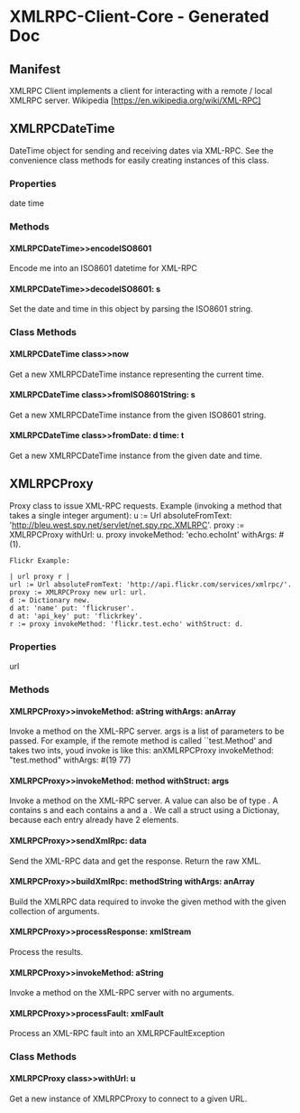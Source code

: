 # XMLRPC-Client-Core - Generated Doc
## Manifest
XMLRPC Client implements a client for interacting with a remote / local XMLRPC server. 
Wikipedia [https://en.wikipedia.org/wiki/XML-RPC]


## XMLRPCDateTime
DateTime object for sending and receiving dates via XML-RPC.
	See the convenience class methods for easily creating instances of this class.

### Properties
date
time

### Methods
#### XMLRPCDateTime>>encodeISO8601
Encode me into an ISO8601 datetime for XML-RPC

#### XMLRPCDateTime>>decodeISO8601: s
Set the date and time in this object by parsing the ISO8601 string.


### Class Methods
#### XMLRPCDateTime class>>now
Get a new XMLRPCDateTime instance representing the current time.

#### XMLRPCDateTime class>>fromISO8601String: s
Get a new XMLRPCDateTime instance from the given ISO8601 string.

#### XMLRPCDateTime class>>fromDate: d time: t
Get a new XMLRPCDateTime instance from the given date and time.



## XMLRPCProxy
Proxy class to issue XML-RPC requests.
	Example (invoking a method that takes a single integer argument):
	u := Url absoluteFromText: 'http://bleu.west.spy.net/servlet/net.spy.rpc.XMLRPC'.
	proxy := XMLRPCProxy withUrl: u.
	proxy invokeMethod: 'echo.echoInt' withArgs: #(1).
	
	Flickr Example:
	
	| url proxy r |
	url := Url absoluteFromText: 'http://api.flickr.com/services/xmlrpc/'.
	proxy := XMLRPCProxy new url: url.
	d := Dictionary new.
	d at: 'name' put: 'flickruser'.
	d at: 'api_key' put: 'flickrkey'.
	r := proxy invokeMethod: 'flickr.test.echo' withStruct: d.



### Properties
url

### Methods
#### XMLRPCProxy>>invokeMethod: aString withArgs: anArray
Invoke a method on the XML-RPC server.
	       args is a list of parameters to be passed.  For example, if the remote method is called ``test.Method' and takes two ints, youd invoke is like this:
   	       anXMLRPCProxy invokeMethod: "test.method" withArgs: #(19 77)

#### XMLRPCProxy>>invokeMethod: method withStruct: args
Invoke a method on the XML-RPC server.
	A value can also be of type <struct>.
	A <struct> contains <member>s and each <member> contains a <name> and a <value>.
	We call a struct using a Dictionay, because each entry already have 2 elements.

#### XMLRPCProxy>>sendXmlRpc: data
Send the XML-RPC data and get the response. Return the raw XML.

#### XMLRPCProxy>>buildXmlRpc: methodString withArgs: anArray
Build the XMLRPC data required to invoke the given method with the 
	given collection of arguments.

#### XMLRPCProxy>>processResponse: xmlStream
Process the results.

#### XMLRPCProxy>>invokeMethod: aString
Invoke a method on the XML-RPC server with no arguments.

#### XMLRPCProxy>>processFault: xmlFault
Process an XML-RPC fault into an XMLRPCFaultException


### Class Methods
#### XMLRPCProxy class>>withUrl: u
Get a new instance of XMLRPCProxy to connect to a given URL.




